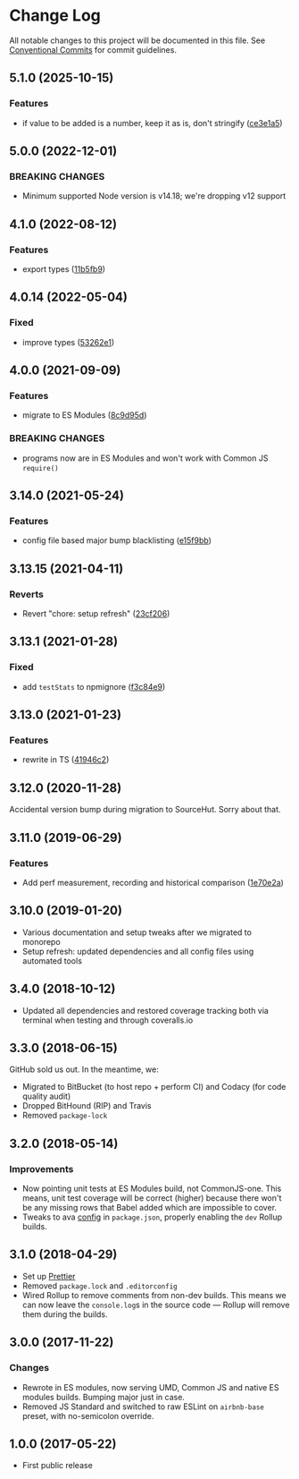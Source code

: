 # Change Log

All notable changes to this project will be documented in this file.
See [Conventional Commits](https://conventionalcommits.org) for commit guidelines.

## 5.1.0 (2025-10-15)

### Features

- if value to be added is a number, keep it as is, don't stringify ([ce3e1a5](https://github.com/codsen/codsen/commit/ce3e1a525998ca3c0abf0142affef95b14cd1990))

## 5.0.0 (2022-12-01)

### BREAKING CHANGES

- Minimum supported Node version is v14.18; we're dropping v12 support

## 4.1.0 (2022-08-12)

### Features

- export types ([11b5fb9](https://github.com/codsen/codsen/commit/11b5fb936ce20e0a77c3a09806773e1cd7695c50))

## 4.0.14 (2022-05-04)

### Fixed

- improve types ([53262e1](https://github.com/codsen/codsen/commit/53262e1e4ba7cd9ea8aad9ce3a07a5aed5d1fdc2))

## 4.0.0 (2021-09-09)

### Features

- migrate to ES Modules ([8c9d95d](https://github.com/codsen/codsen/commit/8c9d95d5dea0b769c2f070397141918a4893d575))

### BREAKING CHANGES

- programs now are in ES Modules and won't work with Common JS `require()`

## 3.14.0 (2021-05-24)

### Features

- config file based major bump blacklisting ([e15f9bb](https://github.com/codsen/codsen/commit/e15f9bba1c4fd5f847ac28b3f38fa6ee633f5dca))

## 3.13.15 (2021-04-11)

### Reverts

- Revert "chore: setup refresh" ([23cf206](https://github.com/codsen/codsen/commit/23cf206970a087ff0fa04e61f94d919f59ab3881))

## 3.13.1 (2021-01-28)

### Fixed

- add `testStats` to npmignore ([f3c84e9](https://github.com/codsen/codsen/commit/f3c84e95afc5514214312f913692d85b2e12eb29))

## 3.13.0 (2021-01-23)

### Features

- rewrite in TS ([41946c2](https://github.com/codsen/codsen/commit/41946c29a993366e0a4b1704f88d1ad1a0031dca))

## 3.12.0 (2020-11-28)

Accidental version bump during migration to SourceHut. Sorry about that.

## 3.11.0 (2019-06-29)

### Features

- Add perf measurement, recording and historical comparison ([1e70e2a](https://gitlab.com/codsen/codsen/commit/1e70e2a))

## 3.10.0 (2019-01-20)

- Various documentation and setup tweaks after we migrated to monorepo
- Setup refresh: updated dependencies and all config files using automated tools

## 3.4.0 (2018-10-12)

- Updated all dependencies and restored coverage tracking both via terminal when testing and through coveralls.io

## 3.3.0 (2018-06-15)

GitHub sold us out. In the meantime, we:

- Migrated to BitBucket (to host repo + perform CI) and Codacy (for code quality audit)
- Dropped BitHound (RIP) and Travis
- Removed `package-lock`

## 3.2.0 (2018-05-14)

### Improvements

- Now pointing unit tests at ES Modules build, not CommonJS-one. This means, unit test coverage will be correct (higher) because there won't be any missing rows that Babel added which are impossible to cover.
- Tweaks to ava [config](https://github.com/avajs/ava/blob/master/docs/recipes/es-modules.md) in `package.json`, properly enabling the `dev` Rollup builds.

## 3.1.0 (2018-04-29)

- Set up [Prettier](https://prettier.io)
- Removed `package.lock` and `.editorconfig`
- Wired Rollup to remove comments from non-dev builds. This means we can now leave the `console.log`s in the source code — Rollup will remove them during the builds.

## 3.0.0 (2017-11-22)

### Changes

- Rewrote in ES modules, now serving UMD, Common JS and native ES modules builds. Bumping major just in case.
- Removed JS Standard and switched to raw ESLint on `airbnb-base` preset, with no-semicolon override.

## 1.0.0 (2017-05-22)

- First public release
